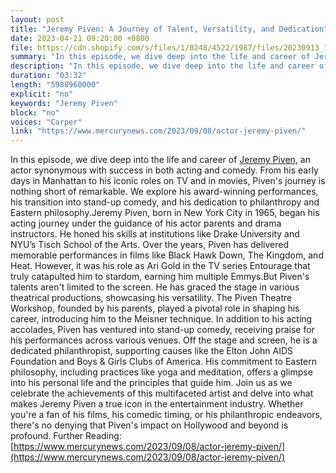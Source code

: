 ```yaml
---
layout: post
title: "Jeremy Piven: A Journey of Talent, Versatility, and Dedication"
date: 2023-04-21 09:20:00 +0800
file: https://cdn.shopify.com/s/files/1/0248/4522/1987/files/20230913_1.mp3?v=1694567606
summary: "In this episode, we dive deep into the life and career of Jeremy Piven, an actor synonymous with success in both acting and comedy. From his early days in Manhattan to his iconic roles on TV and in movies, Piven's journey is nothing short of remarkable. We explore his award-winning performances, his transition into stand-up comedy, and his dedication to philanthropy and Eastern philosophy.Jeremy Piven, born in New York City in 1965, began his acting journey under the guidance of his actor parents and drama instructors. He honed his skills at institutions like Drake University and NYU’s Tisch School of the Arts. Over the years, Piven has delivered memorable performances in films like Black Hawk Down, The Kingdom, and Heat. However, it was his role as Ari Gold in the TV series Entourage that truly catapulted him to stardom, earning him multiple Emmys.But Piven's talents aren't limited to the screen. He has graced the stage in various theatrical productions, showcasing his versatility. The Piven Theatre Workshop, founded by his parents, played a pivotal role in shaping his career, introducing him to the Meisner technique. In addition to his acting accolades, Piven has ventured into stand-up comedy, receiving praise for his performances across various venues. Off the stage and screen, he is a dedicated philanthropist, supporting causes like the Elton John AIDS Foundation and Boys & Girls Clubs of America. His commitment to Eastern philosophy, including practices like yoga and meditation, offers a glimpse into his personal life and the principles that guide him. Join us as we celebrate the achievements of this multifaceted artist and delve into what makes Jeremy Piven a true icon in the entertainment industry. Whether you're a fan of his films, his comedic timing, or his philanthropic endeavors, there's no denying that Piven's impact on Hollywood and beyond is profound."
description: "In this episode, we dive deep into the life and career of <a href='https://www.mercurynews.com/2023/09/08/actor-jeremy-piven/'>Jeremy Piven</a>, an actor synonymous with success in both acting and comedy. From his early days in Manhattan to his iconic roles on TV and in movies, Piven's journey is nothing short of remarkable. We explore his award-winning performances, his transition into stand-up comedy, and his dedication to philanthropy and Eastern philosophy.Jeremy Piven, born in New York City in 1965, began his acting journey under the guidance of his actor parents and drama instructors. He honed his skills at institutions like Drake University and NYU’s Tisch School of the Arts. Over the years, Piven has delivered memorable performances in films like Black Hawk Down, The Kingdom, and Heat. However, it was his role as Ari Gold in the TV series Entourage that truly catapulted him to stardom, earning him multiple Emmys.But Piven's talents aren't limited to the screen. He has graced the stage in various theatrical productions, showcasing his versatility. The Piven Theatre Workshop, founded by his parents, played a pivotal role in shaping his career, introducing him to the Meisner technique. In addition to his acting accolades, Piven has ventured into stand-up comedy, receiving praise for his performances across various venues. Off the stage and screen, he is a dedicated philanthropist, supporting causes like the Elton John AIDS Foundation and Boys & Girls Clubs of America. His commitment to Eastern philosophy, including practices like yoga and meditation, offers a glimpse into his personal life and the principles that guide him. Join us as we celebrate the achievements of this multifaceted artist and delve into what makes Jeremy Piven a true icon in the entertainment industry. Whether you're a fan of his films, his comedic timing, or his philanthropic endeavors, there's no denying that Piven's impact on Hollywood and beyond is profound. Further Reading:<a href='https://www.mercurynews.com/2023/09/08/actor-jeremy-piven/'>https://www.mercurynews.com/2023/09/08/actor-jeremy-piven/</a> "
duration: "03:32"
length: "5988960000"
explicit: "no"
keywords: "Jeremy Piven"
block: "no"
voices: "Carper"
link: "https://www.mercurynews.com/2023/09/08/actor-jeremy-piven/"
---
```


In this episode, we dive deep into the life and career of [Jeremy Piven](https://www.mercurynews.com/2023/09/08/actor-jeremy-piven/), an actor synonymous with success in both acting and comedy. From his early days in Manhattan to his iconic roles on TV and in movies, Piven's journey is nothing short of remarkable. We explore his award-winning performances, his transition into stand-up comedy, and his dedication to philanthropy and Eastern philosophy.Jeremy Piven, born in New York City in 1965, began his acting journey under the guidance of his actor parents and drama instructors. He honed his skills at institutions like Drake University and NYU’s Tisch School of the Arts. Over the years, Piven has delivered memorable performances in films like Black Hawk Down, The Kingdom, and Heat. However, it was his role as Ari Gold in the TV series Entourage that truly catapulted him to stardom, earning him multiple Emmys.But Piven's talents aren't limited to the screen. He has graced the stage in various theatrical productions, showcasing his versatility. The Piven Theatre Workshop, founded by his parents, played a pivotal role in shaping his career, introducing him to the Meisner technique. In addition to his acting accolades, Piven has ventured into stand-up comedy, receiving praise for his performances across various venues. Off the stage and screen, he is a dedicated philanthropist, supporting causes like the Elton John AIDS Foundation and Boys & Girls Clubs of America. His commitment to Eastern philosophy, including practices like yoga and meditation, offers a glimpse into his personal life and the principles that guide him. Join us as we celebrate the achievements of this multifaceted artist and delve into what makes Jeremy Piven a true icon in the entertainment industry. Whether you're a fan of his films, his comedic timing, or his philanthropic endeavors, there's no denying that Piven's impact on Hollywood and beyond is profound. Further Reading:[https://www.mercurynews.com/2023/09/08/actor-jeremy-piven/](https://www.mercurynews.com/2023/09/08/actor-jeremy-piven/)
